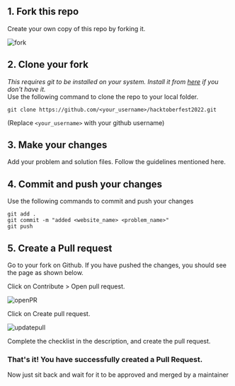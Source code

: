 ## 1. Fork this repo

Create your own copy of this repo by forking it. 

![fork](https://user-images.githubusercontent.com/113498367/193234691-96af9588-5e72-4b33-a857-1a505acc58f2.jpg)

## 2. Clone your fork
_This requires git to be installed on your system. Install it from [here](https://git-scm.com/) if you don't have it._  
Use the following command to clone the repo to your local folder.  
```
git clone https://github.com/<your_username>/hacktoberfest2022.git
```
(Replace ```<your_username>``` with your github username)

## 3. Make your changes

Add your problem and solution files. Follow the guidelines mentioned here.

## 4. Commit and push your changes

Use the following commands to commit and push your changes
```
git add .
git commit -m "added <website_name> <problem_name>"
git push
```

## 5. Create a Pull request

Go to your fork on Github. If you have pushed the changes, you should see the page as shown below.       

Click on Contribute > Open pull request.  

![openPR](https://user-images.githubusercontent.com/113498367/193234229-174c0945-826e-4e5e-a47d-84b2511c5956.jpg)

Click on Create pull request.   

![updatepull](https://user-images.githubusercontent.com/113498367/193234169-c9d530fc-6bb1-44fc-a55f-8878b9867337.jpg)

Complete the checklist in the description, and create the pull request.

### That's it! You have successfully created a Pull Request.     
Now just sit back and wait for it to be approved and merged by a maintainer


